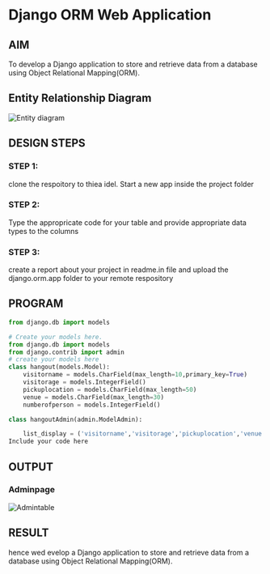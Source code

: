 # Django ORM Web Application

## AIM
To develop a Django application to store and retrieve data from a database using Object Relational Mapping(ORM).

## Entity Relationship Diagram

![Entity diagram](./images/entitytable.png)

## DESIGN STEPS

### STEP 1:
clone the respoitory to thiea idel. Start a new app inside the project folder

### STEP 2:
Type the appropricate code for your table and provide appropriate data types to the columns

### STEP 3:
create a report about your project in readme.in file and upload the django.orm.app folder to your remote respository 

## PROGRAM
```py
from django.db import models

# Create your models here.
from django.db import models
from django.contrib import admin
# create your models here
class hangout(models.Model):
    visitorname = models.CharField(max_length=10,primary_key=True)
    visitorage = models.IntegerField()
    pickuplocation = models.CharField(max_length=50)
    venue = models.CharField(max_length=30)
    numberofperson = models.IntegerField()

class hangoutAdmin(admin.ModelAdmin):

    list_display = ('visitorname','visitorage','pickuplocation','venue','numberofperson')
Include your code here
```

## OUTPUT

### Adminpage

![Admintable](./images/adminpagetable.png)

## RESULT

hence wed evelop a Django application to store and retrieve data from a database using Object Relational Mapping(ORM).
